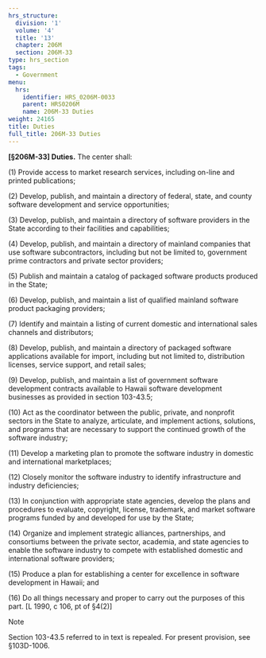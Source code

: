 ```yaml
---
hrs_structure:
  division: '1'
  volume: '4'
  title: '13'
  chapter: 206M
  section: 206M-33
type: hrs_section
tags:
  - Government
menu:
  hrs:
    identifier: HRS_0206M-0033
    parent: HRS0206M
    name: 206M-33 Duties
weight: 24165
title: Duties
full_title: 206M-33 Duties
---
```

**[§206M-33] Duties.** The center shall:

(1) Provide access to market research services, including on-line and printed publications;

(2) Develop, publish, and maintain a directory of federal, state, and county software development and service opportunities;

(3) Develop, publish, and maintain a directory of software providers in the State according to their facilities and capabilities;

(4) Develop, publish, and maintain a directory of mainland companies that use software subcontractors, including but not be limited to, government prime contractors and private sector providers;

(5) Publish and maintain a catalog of packaged software products produced in the State;

(6) Develop, publish, and maintain a list of qualified mainland software product packaging providers;

(7) Identify and maintain a listing of current domestic and international sales channels and distributors;

(8) Develop, publish, and maintain a directory of packaged software applications available for import, including but not limited to, distribution licenses, service support, and retail sales;

(9) Develop, publish, and maintain a list of government software development contracts available to Hawaii software development businesses as provided in section 103-43.5;

(10) Act as the coordinator between the public, private, and nonprofit sectors in the State to analyze, articulate, and implement actions, solutions, and programs that are necessary to support the continued growth of the software industry;

(11) Develop a marketing plan to promote the software industry in domestic and international marketplaces;

(12) Closely monitor the software industry to identify infrastructure and industry deficiencies;

(13) In conjunction with appropriate state agencies, develop the plans and procedures to evaluate, copyright, license, trademark, and market software programs funded by and developed for use by the State;

(14) Organize and implement strategic alliances, partnerships, and consortiums between the private sector, academia, and state agencies to enable the software industry to compete with established domestic and international software providers;

(15) Produce a plan for establishing a center for excellence in software development in Hawaii; and

(16) Do all things necessary and proper to carry out the purposes of this part. [L 1990, c 106, pt of §4(2)]

Note

Section 103-43.5 referred to in text is repealed. For present provision, see §103D-1006.